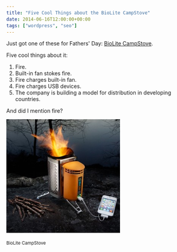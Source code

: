 ```yaml
---
title: "Five Cool Things about the BioLite CampStove"
date: 2014-06-16T12:00:00+00:00
tags: ["wordpress", "seo"]
---
```


Just got one of these for Fathers' Day: [BioLite CampStove](http://www.biolitestove.com/products/campstove/).

Five cool things about it:

1. Fire.
2. Built-in fan stokes fire.
3. Fire charges built-in fan.
4. Fire charges USB devices.
5. The company is building a model for distribution in developing countries.

And did I mention fire?

![BioLite CampStove](/assets/biolite-campstove-burns-wood-to-cook-dinner-charge-gadgets-1-300x300.jpg)

<small>BioLite CampStove</small> 